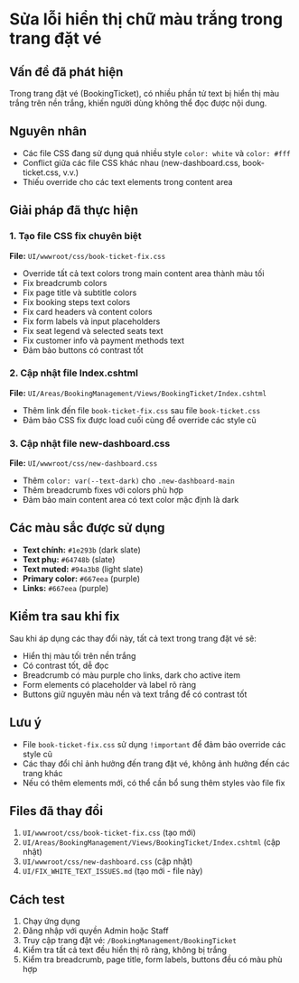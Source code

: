# Sửa lỗi hiển thị chữ màu trắng trong trang đặt vé

## Vấn đề đã phát hiện
Trong trang đặt vé (BookingTicket), có nhiều phần tử text bị hiển thị màu trắng trên nền trắng, khiến người dùng không thể đọc được nội dung.

## Nguyên nhân
- Các file CSS đang sử dụng quá nhiều style `color: white` và `color: #fff`
- Conflict giữa các file CSS khác nhau (new-dashboard.css, book-ticket.css, v.v.)
- Thiếu override cho các text elements trong content area

## Giải pháp đã thực hiện

### 1. Tạo file CSS fix chuyên biệt
**File:** `UI/wwwroot/css/book-ticket-fix.css`
- Override tất cả text colors trong main content area thành màu tối
- Fix breadcrumb colors
- Fix page title và subtitle colors
- Fix booking steps text colors
- Fix card headers và content colors
- Fix form labels và input placeholders
- Fix seat legend và selected seats text
- Fix customer info và payment methods text
- Đảm bảo buttons có contrast tốt

### 2. Cập nhật file Index.cshtml
**File:** `UI/Areas/BookingManagement/Views/BookingTicket/Index.cshtml`
- Thêm link đến file `book-ticket-fix.css` sau file `book-ticket.css`
- Đảm bảo CSS fix được load cuối cùng để override các style cũ

### 3. Cập nhật file new-dashboard.css
**File:** `UI/wwwroot/css/new-dashboard.css`
- Thêm `color: var(--text-dark)` cho `.new-dashboard-main`
- Thêm breadcrumb fixes với colors phù hợp
- Đảm bảo main content area có text color mặc định là dark

## Các màu sắc được sử dụng
- **Text chính:** `#1e293b` (dark slate)
- **Text phụ:** `#64748b` (slate)
- **Text muted:** `#94a3b8` (light slate)
- **Primary color:** `#667eea` (purple)
- **Links:** `#667eea` (purple)

## Kiểm tra sau khi fix
Sau khi áp dụng các thay đổi này, tất cả text trong trang đặt vé sẽ:
- Hiển thị màu tối trên nền trắng
- Có contrast tốt, dễ đọc
- Breadcrumb có màu purple cho links, dark cho active item
- Form elements có placeholder và label rõ ràng
- Buttons giữ nguyên màu nền và text trắng để có contrast tốt

## Lưu ý
- File `book-ticket-fix.css` sử dụng `!important` để đảm bảo override các style cũ
- Các thay đổi chỉ ảnh hưởng đến trang đặt vé, không ảnh hưởng đến các trang khác
- Nếu có thêm elements mới, có thể cần bổ sung thêm styles vào file fix

## Files đã thay đổi
1. `UI/wwwroot/css/book-ticket-fix.css` (tạo mới)
2. `UI/Areas/BookingManagement/Views/BookingTicket/Index.cshtml` (cập nhật)
3. `UI/wwwroot/css/new-dashboard.css` (cập nhật)
4. `UI/FIX_WHITE_TEXT_ISSUES.md` (tạo mới - file này)

## Cách test
1. Chạy ứng dụng
2. Đăng nhập với quyền Admin hoặc Staff
3. Truy cập trang đặt vé: `/BookingManagement/BookingTicket`
4. Kiểm tra tất cả text đều hiển thị rõ ràng, không bị trắng
5. Kiểm tra breadcrumb, page title, form labels, buttons đều có màu phù hợp